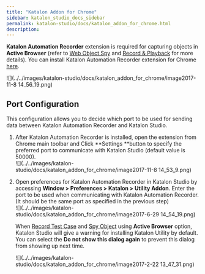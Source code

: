 ```yaml
---
title: "Katalon Addon for Chrome" 
sidebar: katalon_studio_docs_sidebar
permalink: katalon-studio/docs/katalon_addon_for_chrome.html 
description: 
---
```

**Katalon Automation Recorder** extension is required for capturing objects in **Active Browser** (refer to [Web Object Spy](/pages/viewpage.action?pageId=5111951#SpyWebUtility(version4.8andbelow)-CaptureobjectsusingWebObjectSpy) and [Record & Playback](/pages/viewpage.action?pageId=3179014) for more details). You can install Katalon Automation Recorder extension for Chrome [here](https://chrome.google.com/webstore/detail/katalon-utility/ljdobmomdgdljniojadhoplhkpialdid).

![](../../images/katalon-studio/docs/katalon_addon_for_chrome/image2017-11-8 14_56_19.png)

Port Configuration
------------------

This configuration allows you to decide which port to be used for sending data between Katalon Automation Recorder and Katalon Studio.

1.  After Katalon Automation Recorder is installed, open the extension from Chrome main toolbar and Click **Settings **button to specify the preferred port to communicate with Katalon Studio (default value is 50000).  
    ![](../../images/katalon-studio/docs/katalon_addon_for_chrome/image2017-11-8 14_53_9.png)  
      
    
2.  Open preferences for Katalon Automation Recorder in Katalon Studio by accessing **Window > Preferences > Katalon > Utility Addon**. Enter the port to be used when communicating with Katalon Automation Recorder. (It should be the same port as specified in the previous step)  
    ![](../../images/katalon-studio/docs/katalon_addon_for_chrome/image2017-6-29 14_54_19.png)
    
    When [Record Test Case](/pages/viewpage.action?pageId=3179014) and [Spy Object](/pages/viewpage.action?pageId=5111951) using **Active Browser** option, Katalon Studio will give a warning for installing Katalon Utility by default. You can select the **Do not show this dialog again** to prevent this dialog from showing up next time.
    
    ![](../../images/katalon-studio/docs/katalon_addon_for_chrome/image2017-2-22 13_47_31.png)